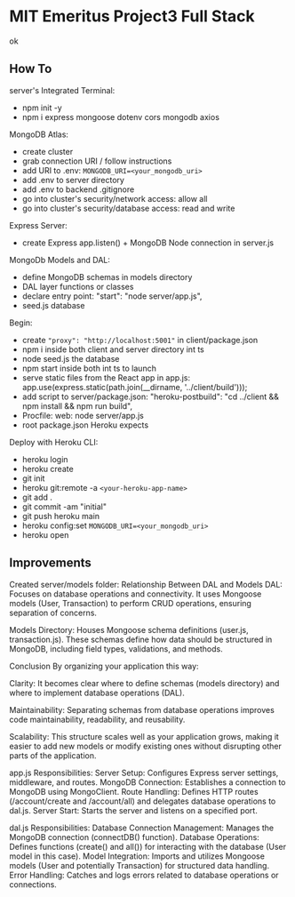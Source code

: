 # MIT Emeritus Project3 Full Stack

ok

## How To

server's Integrated Terminal:

- npm init -y
- npm i express mongoose dotenv cors mongodb axios

MongoDB Atlas:

- create cluster
- grab connection URI / follow instructions
- add URI to .env: `MONGODB_URI=<your_mongodb_uri>`
- add .env to server directory
- add .env to backend .gitignore
- go into cluster's security/network access: allow all
- go into cluster's security/database access: read and write

Express Server:

- create Express app.listen() + MongoDB Node connection in server.js

MongoDb Models and DAL:

- define MongoDB schemas in models directory
- DAL layer functions or classes
- declare entry point: "start": "node server/app.js",
- seed.js database

Begin:

- create `"proxy": "http://localhost:5001"` in client/package.json
- npm i inside both client and server directory int ts
- node seed.js the database
- npm start inside both int ts to launch
- serve static files from the React app in app.js: app.use(express.static(path.join(__dirname, '../client/build')));
- add script to server/package.json: "heroku-postbuild": "cd ../client && npm install && npm run build",
- Procfile: web: node server/app.js
- root package.json Heroku expects

Deploy with Heroku CLI:

- heroku login
- heroku create
- git init
- heroku git:remote -a `<your-heroku-app-name>`
- git add .
- git commit -am "initial"
- git push heroku main
- heroku config:set `MONGODB_URI=<your_mongodb_uri>`
- heroku open

## Improvements

Created server/models folder:
Relationship Between DAL and Models
DAL: Focuses on database operations and connectivity. It uses Mongoose models (User, Transaction) to perform CRUD operations, ensuring separation of concerns.

Models Directory: Houses Mongoose schema definitions (user.js, transaction.js). These schemas define how data should be structured in MongoDB, including field types, validations, and methods.

Conclusion
By organizing your application this way:

Clarity: It becomes clear where to define schemas (models directory) and where to implement database operations (DAL).

Maintainability: Separating schemas from database operations improves code maintainability, readability, and reusability.

Scalability: This structure scales well as your application grows, making it easier to add new models or modify existing ones without disrupting other parts of the application.

app.js Responsibilities:
Server Setup: Configures Express server settings, middleware, and routes.
MongoDB Connection: Establishes a connection to MongoDB using MongoClient.
Route Handling: Defines HTTP routes (/account/create and /account/all) and delegates database operations to dal.js.
Server Start: Starts the server and listens on a specified port.

dal.js Responsibilities:
Database Connection Management: Manages the MongoDB connection (connectDB() function).
Database Operations: Defines functions (create() and all()) for interacting with the database (User model in this case).
Model Integration: Imports and utilizes Mongoose models (User and potentially Transaction) for structured data handling.
Error Handling: Catches and logs errors related to database operations or connections.
